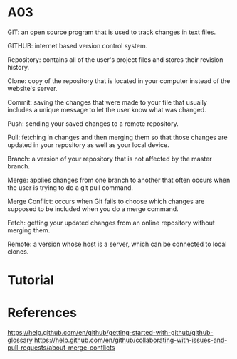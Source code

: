 # A03
GIT: an open source program that is used to track changes in text files.

GITHUB: internet based version control system.

Repository: contains all of the user's project files and stores their revision history.

Clone: copy of the repository that is located in your computer instead of the website's server.

Commit: saving the changes that were made to your file that usually includes a unique message to let the user know what was changed.

Push: sending your saved changes to a remote repository.

Pull: fetching in changes and then merging them so that those changes are updated in your repository as well as your local device.

Branch: a version of your repository that is not affected by the master branch.

Merge: applies changes from one branch to another that often occurs when the user is trying to do a git pull command.

Merge Conflict: occurs when Git fails to choose which changes are supposed to be included when you do a merge command. 

Fetch: getting your updated changes from an online repository without merging them.

Remote: a version whose host is a server, which can be connected to local clones.

# Tutorial

# References
https://help.github.com/en/github/getting-started-with-github/github-glossary 
https://help.github.com/en/github/collaborating-with-issues-and-pull-requests/about-merge-conflicts
